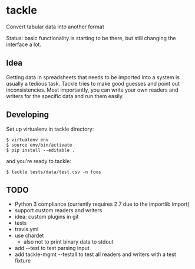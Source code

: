 # tackle

Convert tabular data into another format

Status: basic functionality is starting to be there, but still changing the
interface a lot.

## Idea

Getting data in spreadsheets that needs to be imported into a system is usually
a tedious task. Tackle tries to make good guesses and point out inconsistencies.
Most importantly, you can write your own readers and writers for the specific data
and run them easily.

## Developing

Set up virtualenv in tackle directory:

    $ virtualenv env
    $ source env/bin/activate
    $ pip install --editable .

and you're ready to tackle:

    $ tackle tests/data/test.csv -n foos

## TODO

* Python 3 compliance (currently requires 2.7 due to the importlib import)
* support custom readers and writers
* idea: custom plugins in git
* tests
* travis.yml
* use chardet
    * also not to print binary data to stdout
* add --test to test parsing input
* add tackle-mgmt --testall to test all readers and writers with
  a test fixture
